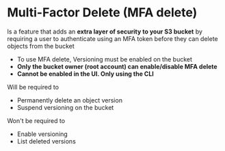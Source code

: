 # Multi-Factor Delete (MFA delete)

Is a feature that adds an **extra layer of security to your S3 bucket** by requiring a user to authenticate using an MFA token before they can delete objects from the bucket

- To use MFA delete, Versioning must be enabled on the bucket
- **Only the bucket owner (root account) can enable/disable MFA delete**
- **Cannot be enabled in the UI. Only using the CLI**

Will be required to

- Permanently delete an object version
- Suspend versioning on the bucket

Won't be required to

- Enable versioning
- List deleted versions
